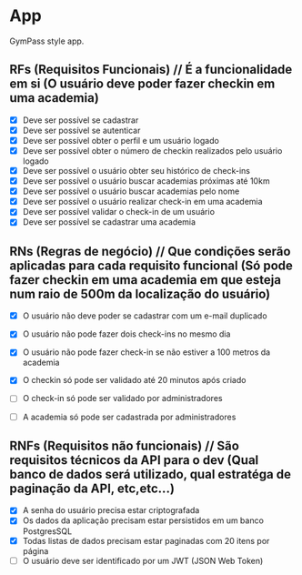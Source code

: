 # App

GymPass style app.

## RFs  (Requisitos Funcionais)  // É a funcionalidade em si (O usuário deve poder fazer checkin em uma academia)

- [x] Deve ser possível se cadastrar
- [x] Deve ser possível se autenticar
- [x] Deve ser possível obter o perfil e um usuário logado
- [x] Deve ser possível obter o número de checkin realizados pelo usuário logado
- [x] Deve ser possível o usuário obter seu histórico de check-ins
- [x] Deve ser possível o usuário buscar academias próximas até 10km
- [x] Deve ser possível o usuário buscar academias pelo nome
- [x] Deve ser possível o usuário realizar check-in em uma academia
- [x] Deve ser possível validar o check-in de um usuário
- [x] Deve ser possível se cadastrar uma academia

## RNs (Regras de negócio) // Que condições serão aplicadas para cada requisito funcional (Só pode fazer checkin em uma academia em que esteja num raio de 500m da localização do usuário)

- [x] O usuário não deve poder se cadastrar com um e-mail duplicado
- [x] O usuário não pode fazer dois check-ins no mesmo dia
- [x] O usuário não pode fazer check-in se não estiver a 100 metros da academia
- [x] O checkin só pode ser validado até 20 minutos após criado
- [ ] O check-in só pode ser validado por administradores
- [ ] A academia só pode ser cadastrada por administradores


## RNFs (Requisitos não funcionais) // São requisitos técnicos da API para o dev (Qual banco de dados será utilizado, qual estratéga de paginação da API, etc,etc...)

- [x] A senha do usuário precisa estar criptografada
- [x] Os dados da aplicação precisam estar persistidos em um banco PostgresSQL
- [x] Todas listas de dados precisam estar paginadas com 20 itens por página
- [ ] O usuário deve ser identificado por um JWT (JSON Web Token)
